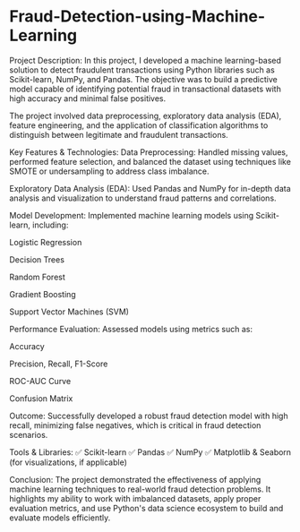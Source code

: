 # Fraud-Detection-using-Machine-Learning
Project Description:
In this project, I developed a machine learning-based solution to detect fraudulent transactions using Python libraries such as Scikit-learn, NumPy, and Pandas. The objective was to build a predictive model capable of identifying potential fraud in transactional datasets with high accuracy and minimal false positives.

The project involved data preprocessing, exploratory data analysis (EDA), feature engineering, and the application of classification algorithms to distinguish between legitimate and fraudulent transactions.

Key Features & Technologies:
Data Preprocessing:
Handled missing values, performed feature selection, and balanced the dataset using techniques like SMOTE or undersampling to address class imbalance.

Exploratory Data Analysis (EDA):
Used Pandas and NumPy for in-depth data analysis and visualization to understand fraud patterns and correlations.

Model Development:
Implemented machine learning models using Scikit-learn, including:

Logistic Regression

Decision Trees

Random Forest

Gradient Boosting

Support Vector Machines (SVM)

Performance Evaluation:
Assessed models using metrics such as:

Accuracy

Precision, Recall, F1-Score

ROC-AUC Curve

Confusion Matrix

Outcome:
Successfully developed a robust fraud detection model with high recall, minimizing false negatives, which is critical in fraud detection scenarios.

Tools & Libraries:
✅ Scikit-learn
✅ Pandas
✅ NumPy
✅ Matplotlib & Seaborn (for visualizations, if applicable)

Conclusion:
The project demonstrated the effectiveness of applying machine learning techniques to real-world fraud detection problems. It highlights my ability to work with imbalanced datasets, apply proper evaluation metrics, and use Python's data science ecosystem to build and evaluate models efficiently.

